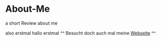 # About-Me
a short Review about me

also erstmal hallo erstmal ^^
Besucht doch auch mal meine <a href="https://Patrickkranig-merchandise.de.tl">Webseite</a> ^^
